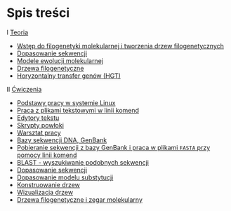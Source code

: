 # Spis treści

I [Teoria](wyklady/02-Podstawy_filogenetyki.md)

  * [Wstęp do filogenetyki molekularnej i tworzenia drzew filogenetycznych](wyklady/02-Podstawy_filogenetyki.md)
  * [Dopasowanie sekwencji](wyklady/03-Dopasowanie_sekwencji.md)
  * [Modele ewolucji molekularnej](wyklady/04-Modele_ewolucji_molekularnej.md)
  * [Drzewa filogenetyczne](wyklady/05-Drzewa_filogenetyczne.md)
  * [Horyzontalny transfer genów (HGT)](wyklady/06-HGT.md)

II [Ćwiczenia](cwiczenia/11-praca_w_linuksie.md)

  * [Podstawy pracy w systemie Linux](cwiczenia/11-praca_w_linuksie.md)
  * [Praca z plikami tekstowymi w linii komend](cwiczenia/12-pliki_tekstowe.md)
  * [Edytory tekstu](cwiczenia/13-edytory_tekstu.md)
  * [Skrypty powłoki](cwiczenia/14-skrypty.md)
  * [Warsztat pracy](cwiczenia/15-warsztat.md)
  * [Bazy sekwencji DNA, GenBank](cwiczenia/16-genbank-www.md)
  * [Pobieranie sekwencji z bazy GenBank i praca w plikami `FASTA` przy pomocy linii komend](cwiczenia/17-genbank-cli.md)
  * [BLAST - wyszukiwanie podobnych sekwencji](cwiczenia/18-blast.md)
  * [Dopasowanie sekwencji](cwiczenia/19-dopasowanie_sekwencji.md)
  * [Dopasowanie modelu substytucji](cwiczenia/20-dopasowanie_modelu.md)
  * [Konstruowanie drzew](cwiczenia/21-konstruowanie-drzew.md)
  * [Wizualizacja drzew](cwiczenia/22-wizualizacja-drzew.md)
  * [Drzewa filogenetyczne i zegar molekularny](cwiczenia/23-zegar-molekularny.md)



